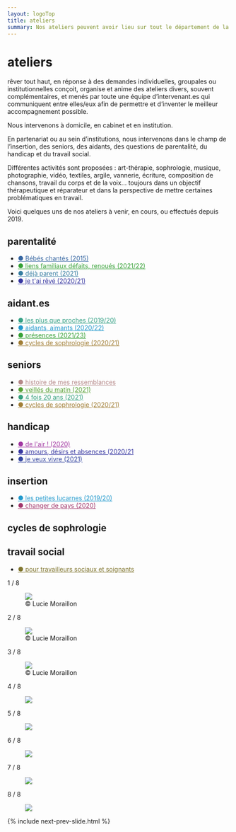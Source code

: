 ```yaml
---
layout: logoTop
title: ateliers
summary: Nos ateliers peuvent avoir lieu sur tout le département de la Saône et Loire, au domicile des personnes, en institution et aussi en cabinet à Buffières dans le sud du département.
---
```


<h1>ateliers</h1>
<p class="intro-text"><span class="rever-typog">rêver tout haut</span>, en réponse à des demandes individuelles, groupales ou institutionnelles conçoit, organise et anime des ateliers divers, souvent complémentaires, et menés par toute une équipe d’intervenant.es qui communiquent entre elles/eux afin de permettre et d’inventer le meilleur accompagnement possible.
</p>
<p class="intro-text">Nous intervenons à domicile, en cabinet et en institution.
</p>
<p class="intro-text">En partenariat ou au sein d’institutions, nous intervenons dans le champ de l’insertion, des seniors, des aidants, des questions de parentalité, du handicap et du travail social.</p>
<p class="intro-text">Différentes activités sont proposées : art-thérapie, sophrologie, musique, photographie, vidéo, textiles, argile, vannerie, écriture, composition de chansons, travail du corps et de la voix... toujours dans un objectif thérapeutique et réparateur et dans la perspective de mettre certaines problématiques en travail.
</p>

<p class="intro-text">Voici quelques uns de nos ateliers à venir, en cours, ou effectués depuis 2019.
</p>
<h2>parentalité</h2>
<ul class="center-text">
  <li><a style="color: hsl(213, 50%, 42%)" href="/bebes-chantes">●&nbsp;Bébés chantés (2015)</a></li>
  <li><a style="color: hsl(120,50%,42%)" href="/liens-familiaux">●&nbsp;liens familiaux défaits, renoués (2021/22)</a>
  </li>
  <li><a style="color: hsl(200,50%,42%)" href="/deja-parent">●&nbsp;déjà parent (2021)</a></li>
  <li><a style="color: hsl(240,50%,42%)" href="#">●&nbsp;je t'ai rêvé (2020/21)</a></li>
</ul>
<h2>aidant.es</h2>
<ul class="center-text">
  <li><a style="color: hsl(165, 50%, 42%)" href="/les-plus-que-proches">●&nbsp;les plus que proches (2019/20)</a></li>
  <li><a style="color: #29c" href="/aidants-aimants">●&nbsp;aidants, aimants (2020/22)</a></li>
  <li><a style="color: hsl(120,50%,42%)" href="/présences">●&nbsp;présences (2021/23)</a></li>
  <li><a style="color: hsl(40.6,50.5%,42%)" href="/cycles-de-sophrologie">●&nbsp;cycles de sophrologie (2020/21)</a></li>
</ul>
<h2>seniors</h2>
<ul class="center-text">
  <li><a style="color: rgb(181, 136, 136)" href="/histoire-de-mes-ressemblances">●&nbsp;histoire de mes ressemblances</a></li>
  <li><a style="color: hsl(100,50%,42%)" href="/veillees-du-matin">●&nbsp;veillés du matin (2021)</a></li>
  <li><a style="color: hsl(160,50%,42%)" href="#">●&nbsp;4 fois 20 ans (2021)</a></li>
  <li><a style="color: hsl(40.6,50.5%,42%)" href="/cycles-de-sophrologie">●&nbsp;cycles de sophrologie (2020/21)</a></li>
</ul>
<h2>handicap</h2>
<ul class="center-text">
 <li><a style="color: hsl(300,50%,42%)" href="/de-l-air">●&nbsp;de l'air&nbsp;! (2020)</a></li>
  <li><a style="color: hsl(240,50%,42%)" href="/amours-desirs-et-absences">●&nbsp;amours, désirs et absences (2020/21</a>
  </li>
  <li><a style="color: hsl(230,50%,42%)" href="#">●&nbsp;je veux vivre (2021)</a></li>
</ul>
<h2>insertion</h2>
<ul class="center-text">
  <li><a style="color: #29c" href="/les-petites-lucarnes">●&nbsp;les petites lucarnes (2019/20)</a></li>
  <li><a style="color: hsl(330,50%,42%)" href="/changer-de-pays">●&nbsp;changer de pays (2020)</a></li>
</ul>
<h2>cycles de sophrologie</h2>
<h2>travail social</h2>
<ul class="center-text">
  <li><a style="color: hsl(52, 45.6%, 34.7%)" href="/pour-travailleurs-sociaux-et-soignants">●&nbsp;pour travailleurs sociaux et soignants</a></li>
</ul>
<div class="space-below"></div>
<!-- Slideshow container -->
<div class="slideshow-container">

<div class="mySlides">
    <div class="numbertext">1 / 8</div>
    <figure>
      <img src="https://res.cloudinary.com/dnxcesebo/image/upload/f_auto,q_auto,w_800/v1601961322/gatsby-cloudinary/girl-tilted-appareil-photo.svg">
      <figcaption class="figCapCenter">© Lucie Moraillon</figcaption>
    </figure>
  </div>

  <div class="mySlides">
    <div class="numbertext">2 / 8</div>
    <figure>
      <img src="https://res.cloudinary.com/dnxcesebo/image/upload/f_auto,q_auto,w_800/v1601961305/gatsby-cloudinary/walking-far-away.svg">
      <figcaption class="figCap">© Lucie Moraillon</figcaption>
    </figure>
  </div>

  <div class="mySlides">
    <div class="numbertext">3 / 8</div>
    <figure>
      <img src="https://res.cloudinary.com/dnxcesebo/image/upload/f_auto,q_auto,w_800/v1601961300/gatsby-cloudinary/two-photos-side-by-side.svg">
      <figcaption class="figCap">© Lucie Moraillon</figcaption>
    </figure>
  </div>

  <div class="mySlides">
    <div class="numbertext">4 / 8</div>
    <figure>
      <img src="https://res.cloudinary.com/dnxcesebo/image/upload/f_auto,q_auto,w_800/v1601961294/gatsby-cloudinary/grey-bust-pink-wall.svg">
      <figcaption class="figCap"></figcaption>
    </figure>
  </div>

<div class="mySlides">
    <div class="numbertext">5 / 8</div>
    <figure>
      <img src="https://res.cloudinary.com/dnxcesebo/image/upload/v1601961323/gatsby-cloudinary/hands-drawing-chalk-on-black.svg">
      <figcaption class="figCap"></figcaption>
    </figure>
  </div>

<div class="mySlides">
    <div class="numbertext">6 / 8</div>
    <figure>
      <img src="https://res.cloudinary.com/dnxcesebo/image/upload/v1601961316/gatsby-cloudinary/five-hands-colors.svg">
      <figcaption class="figCap"></figcaption>
    </figure>
  </div>

  <div class="mySlides">
    <div class="numbertext">7 / 8</div>
    <figure>
      <img src="https://res.cloudinary.com/dnxcesebo/image/upload/f_auto,q_auto,w_800/v1601961318/gatsby-cloudinary/portrait-etched-on-black.svg">
      <figcaption class="figCap"></figcaption>
    </figure>
  </div>

  <div class="mySlides">
    <div class="numbertext">8 / 8</div>
    <figure>
      <img src="https://res.cloudinary.com/dnxcesebo/image/upload/f_auto,q_auto,w_800/v1601961301/gatsby-cloudinary/text-dans-le-noir.svg">
      <figcaption class="figCap"></figcaption>
    </figure>
  </div>
  
 {% include next-prev-slide.html %}


</div>
<br>

<script type="text/javascript" src="/js/slideshow.js"></script>
